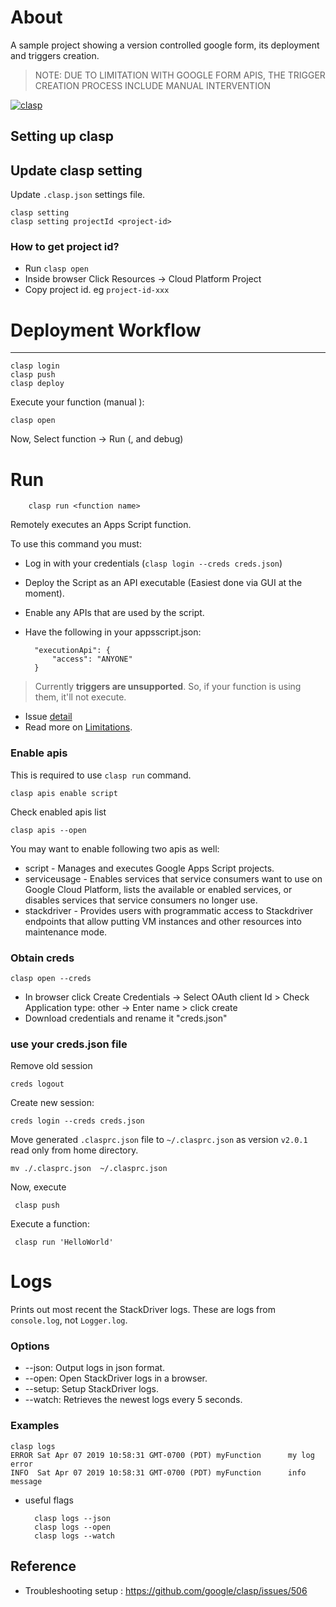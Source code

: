 # About

A sample project showing a version controlled google form, its deployment and triggers creation.

> NOTE: DUE TO LIMITATION WITH GOOGLE FORM APIS, THE TRIGGER CREATION PROCESS INCLUDE MANUAL INTERVENTION

[![clasp](https://img.shields.io/badge/built%20with-clasp-4285f4.svg)](https://github.com/google/clasp)

Setting up clasp
---

## Update clasp setting

Update `.clasp.json` settings file.


    clasp setting
    clasp setting projectId <project-id>

### How to get project id?

- Run `clasp open`
- Inside browser Click Resources -> Cloud Platform Project
- Copy project id. eg `project-id-xxx`



# Deployment Workflow
---

    clasp login
    clasp push
    clasp deploy

Execute your function (manual ):

    clasp open

Now, Select function -> Run (, and debug)


# Run

        clasp run <function name>

Remotely executes an Apps Script function.

To use this command you must:

- Log in with your credentials (`clasp login --creds creds.json`)
- Deploy the Script as an API executable (Easiest done via GUI at the moment).
- Enable any APIs that are used by the script.
- Have the following in your appsscript.json:

        "executionApi": {
            "access": "ANYONE"
        }

> Currently **triggers are unsupported**. So, if your function is using them, it'll not execute.
- Issue [detail](https://github.com/google/clasp/issues/522)
- Read more on [Limitations](https://developers.google.com/apps-script/api/how-tos/execute#limitations).

### Enable apis

This is required to use `clasp run` command.

    clasp apis enable script

Check enabled apis list

    clasp apis --open

You may want to enable following two apis as well:

- script - Manages and executes Google Apps Script projects.
- serviceusage - Enables services that service consumers want to use on Google Cloud Platform, lists the available or enabled services, or disables services that service consumers no longer use.
- stackdriver - Provides users with programmatic access to Stackdriver endpoints that allow putting VM instances and other resources into maintenance mode.

### Obtain creds

    clasp open --creds

- In browser click Create Credentials -> Select OAuth client Id > Check Application type: other -> Enter name > click create
- Download credentials and rename it "creds.json"

### use your creds.json file 
    
Remove old session

    creds logout

Create new session:

    creds login --creds creds.json

Move generated `.clasprc.json` file to `~/.clasprc.json` as version `v2.0.1` read only from home directory.

    mv ./.clasprc.json  ~/.clasprc.json


Now, execute

     clasp push

Execute a function:

     clasp run 'HelloWorld'


# Logs


Prints out most recent the StackDriver logs. These are logs from `console.log`, not `Logger.log`.

### Options

- --json: Output logs in json format.
- --open: Open StackDriver logs in a browser.
- --setup: Setup StackDriver logs.
- --watch: Retrieves the newest logs every 5 seconds.

### Examples

    clasp logs
    ERROR Sat Apr 07 2019 10:58:31 GMT-0700 (PDT) myFunction      my log error
    INFO  Sat Apr 07 2019 10:58:31 GMT-0700 (PDT) myFunction      info message

- useful flags

        clasp logs --json
        clasp logs --open
        clasp logs --watch


Reference
---

- Troubleshooting setup : https://github.com/google/clasp/issues/506
